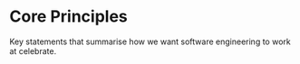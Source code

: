 # Core Principles

Key statements that summarise how we want software engineering to work at celebrate.

